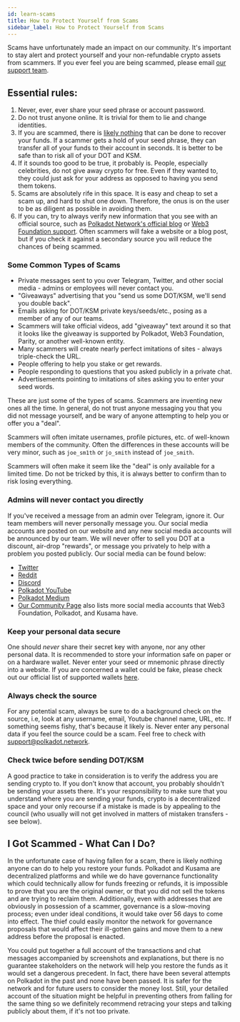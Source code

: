 ```yaml
---
id: learn-scams
title: How to Protect Yourself from Scams
sidebar_label: How to Protect Yourself from Scams
---
```


Scams have unfortunately made an impact on our community. It's important to stay alert and protect yourself and your non-refundable crypto assets from scammers. If you ever feel you are being scammed, please email [our support team](mailto:support@web3.foundation).

## Essential rules:

1. Never, ever, ever share your seed phrase or account password.
2. Do not trust anyone online. It is trivial for them to lie and change identities.
3. If you are scammed, there is [likely nothing](#i-got-scammed---what-can-i-do) that can be done to recover your funds. If a scammer gets a hold of your seed phrase, they can transfer all of your funds to their account in seconds. It is better to be safe than to risk all of your DOT and KSM.
4. If it sounds too good to be true, it probably is. People, especially celebrities, do not give away crypto for free. Even if they wanted to, they could just ask for your address as opposed to having you send them tokens.
5. Scams are absolutely rife in this space. It is easy and cheap to set a scam up, and hard to shut one down. Therefore, the onus is on the user to be as diligent as possible in avoiding them.
6. If you can, try to always verify new information that you see with an official source, such as [Polkadot Network's official blog](community) or [Web3 Foundation support](mailto:support@polkadot.network). Often scammers will fake a website or a blog post, but if you check it against a secondary source you will reduce the chances of being scammed.

### Some Common Types of Scams

- Private messages sent to you over Telegram, Twitter, and other social media - admins or employees will never contact you.
- "Giveaways" advertising that you "send us some DOT/KSM, we'll send you double back".
- Emails asking for DOT/KSM private keys/seeds/etc., posing as a member of any of our teams.
- Scammers will take official videos, add "giveaway" text around it so that it looks like the giveaway is supported by Polkadot, Web3 Foundation, Parity, or another well-known entity.
- Many scammers will create nearly perfect imitations of sites - always triple-check the URL.
- People offering to help you stake or get rewards.
- People responding to questions that you asked publicly in a private chat.
- Advertisements pointing to imitations of sites asking you to enter your seed words.

These are just some of the types of scams. Scammers are inventing new ones all the time. In general, do not trust anyone messaging you that you did not message yourself, and be wary of anyone attempting to help you or offer you a "deal".

Scammers will often imitate usernames, profile pictures, etc. of well-known members of the community. Often the differences in these accounts will be very minor, such as `joe_sm1th` or `jo_smith` instead of `joe_smith`.

Scammers will often make it seem like the "deal" is only available for a limited time. Do not be tricked by this, it is always better to confirm than to risk losing everything.

### Admins will never contact you directly

If you've received a message from an admin over Telegram, ignore it. Our team members will never personally message you. Our social media accounts are posted on our website and any new social media accounts will be announced by our team. We will never offer to sell you DOT at a discount, air-drop "rewards", or message you privately to help with a problem you posted publicly. Our social media can be found below:

- [Twitter](https://twitter.com/Polkadot)
- [Reddit](https://www.reddit.com/r/dot)
- [Discord](https://discord.gg/wGUDt2p)
- [Polkadot YouTube](https://www.youtube.com/channel/UCB7PbjuZLEba_znc7mEGNgw)
- [Polkadot Medium](https://medium.com/polkadot-network)
- [Our Community Page](community) also lists more social media accounts that Web3 Foundation, Polkadot, and Kusama have.

### Keep your personal data secure

One should _never_ share their secret key with anyone, nor any other personal data. It is recommended to store your information safe on paper or on a hardware wallet. Never enter your seed or mnemonic phrase directly into a website. If you are concerned a wallet could be fake, please check out our official list of supported wallets [here](build-wallets).

### Always check the source

For any potential scam, always be sure to do a background check on the source, i.e, look at any username, email, Youtube channel name, URL, etc. If something seems fishy, that's because it likely is. Never enter any personal data if you feel the source could be a scam. Feel free to check with [support@polkadot.network](mailto:support@web3.foundation).

### Check twice before sending DOT/KSM

A good practice to take in consideration is to verify the address you are sending crypto to. If you don't know that account, you probably shouldn't be sending your assets there. It's your responsibility to make sure that you understand where you are sending your funds, crypto is a decentralized space and your only recourse if a mistake is made is by appealing to the council (who usually will not get involved in matters of mistaken transfers - see below).

## I Got Scammed - What Can I Do?

In the unfortunate case of having fallen for a scam, there is likely nothing anyone can do to help you restore your funds. Polkadot and Kusama are decentralized platforms and while we do have governance functionality which could technically allow for funds freezing or refunds, it is impossible to prove that you are the original owner, or that you did not sell the tokens and are trying to reclaim them. Additionally, even with addresses that are obviously in possession of a scammer, governance is a slow-moving process; even under ideal conditions, it would take over 56 days to come into effect. The thief could easily monitor the network for governance proposals that would affect their ill-gotten gains and move them to a new address before the proposal is enacted.

You could put together a full account of the transactions and chat messages accompanied by screenshots and explanations, but there is no guarantee stakeholders on the network will help you restore the funds as it would set a dangerous precedent. In fact, there have been several attempts on Polkadot in the past and none have been passed. It is safer for the network and for future users to consider the money lost. Still, your detailed account of the situation might be helpful in preventing others from falling for the same thing so we definitely recommend retracing your steps and talking publicly about them, if it's not too private.

